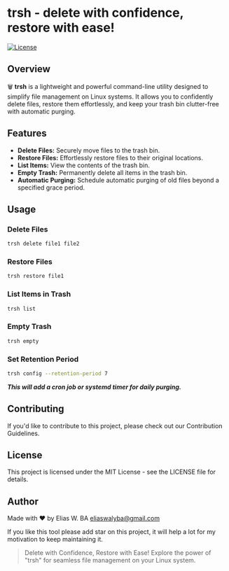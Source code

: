 # trsh - delete with confidence, restore with ease!

[![License](https://img.shields.io/badge/License-MIT-blue.svg)](LICENSE)

## Overview

🗑️ **trsh** is a lightweight and powerful command-line utility designed to simplify file management on Linux systems. It allows you to confidently delete files, restore them effortlessly, and keep your trash bin clutter-free with automatic purging.

## Features

- **Delete Files:** Securely move files to the trash bin.
- **Restore Files:** Effortlessly restore files to their original locations.
- **List Items:** View the contents of the trash bin.
- **Empty Trash:** Permanently delete all items in the trash bin.
- **Automatic Purging:** Schedule automatic purging of old files beyond a specified grace period.

## Usage

### Delete Files

```bash
trsh delete file1 file2
```

### Restore Files

```bash
trsh restore file1
```

### List Items in Trash

```bash
trsh list
```

### Empty Trash

```bash
trsh empty
```

### Set Retention Period

```bash
trsh config --retention-period 7
```

***This will add a cron job or systemd timer for daily purging.***

## Contributing

If you'd like to contribute to this project, please check out our Contribution Guidelines.

## License
This project is licensed under the MIT License - see the LICENSE file for details.

## Author
Made with ❤️ by Elias W. BA <eliaswalyba@gmail.com>

If you like this tool please add star on this project, it will help a lot for my motivation to keep maintaining it.

> Delete with Confidence, Restore with Ease! Explore the power of "trsh" for seamless file management on your Linux system.
